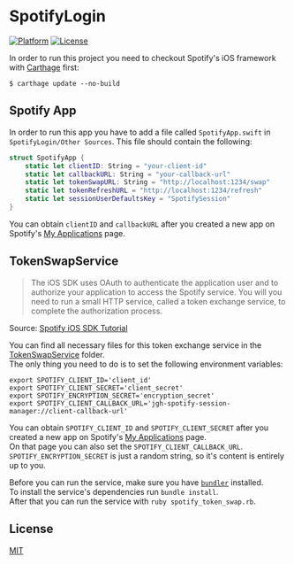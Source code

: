 # SpotifyLogin

[![Platform](https://img.shields.io/badge/platform-ios-lightgrey.svg)](https://developer.apple.com/devcenter/ios/index.action)
[![License](https://img.shields.io/badge/license-MIT-3f3f3f.svg)](http://choosealicense.com/licenses/mit)

In order to run this project you need to checkout Spotify's iOS framework with [Carthage](https://github.com/Carthage/Carthage) first:

```shell
$ carthage update --no-build
```

## Spotify App

In order to run this app you have to add a file called `SpotifyApp.swift` in `SpotifyLogin/Other Sources`.
This file should contain the following:

``` swift
struct SpotifyApp {
    static let clientID: String = "your-client-id"
    static let callbackURL: String = "your-callback-url"
    static let tokenSwapURL: String = "http://localhost:1234/swap"
    static let tokenRefreshURL = "http://localhost:1234/refresh"
    static let sessionUserDefaultsKey = "SpotifySession"
}
```

You can obtain `clientID` and `callbackURL` after you created a new app on Spotify's [My Applications](http://developer.spotify.com/my-applications) page.  

## TokenSwapService

> The iOS SDK uses OAuth to authenticate the application user and to authorize your application to access the Spotify service.
> You will you need to run a small HTTP service, called a token exchange service, to complete the authorization process.

Source: [Spotify iOS SDK Tutorial](https://developer.spotify.com/technologies/spotify-ios-sdk/tutorial)

You can find all necessary files for this token exchange service in the [TokenSwapService](TokenSwapService) folder.  
The only thing you need to do is to set the following environment variables:

```shell
export SPOTIFY_CLIENT_ID='client_id'
export SPOTIFY_CLIENT_SECRET='client_secret'
export SPOTIFY_ENCRYPTION_SECRET='encryption_secret'
export SPOTIFY_CLIENT_CALLBACK_URL='jgh-spotify-session-manager://client-callback-url'
```

You can obtain `SPOTIFY_CLIENT_ID` and `SPOTIFY_CLIENT_SECRET` after you created a new app on Spotify's [My Applications](http://developer.spotify.com/my-applications) page.  
On that page you can also set the `SPOTIFY_CLIENT_CALLBACK_URL`.  
`SPOTIFY_ENCRYPTION_SECRET` is just a random string, so it's content is entirely up to you.

Before you can run the service, make sure you have [`bundler`](http://bundler.io) installed.  
To install the service's dependencies run `bundle install`.  
After that you can run the service with `ruby spotify_token_swap.rb`.

## License

[MIT](LICENSE)
